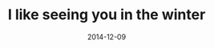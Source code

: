 ---
layout: base.njk
title : 'I like seeing you in the winter' 
view_title : 'I like seeing you in the winter' 
year : '2014' 
date : '2014-12-09' 
img_file : '/drawing/ilikeseeingyouinthewinter.png' 
html_file : 'ilikeseeingyouinthewinter' 
next_html : 'nooneislost.html' 
year_order : '42' 
permalink : "title/{{html_file}}.html"
---